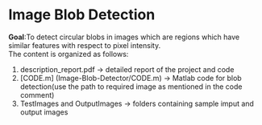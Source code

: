 # Image Blob Detection
**Goal**:To detect circular blobs in images which are regions which have similar features with respect to pixel intensity.\
The content is organized as follows:
1. description_report.pdf -> detailed report of the project and code
2. [CODE.m] (Image-Blob-Detector/CODE.m) -> Matlab code for blob detection(use the path to required image as mentioned in the code comment)
3. TestImages and OutputImages -> folders containing sample imput and output images

